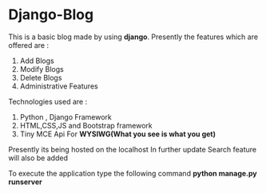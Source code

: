 # Django-Blog

This is a  basic blog made by using **django**. Presently the features which are offered are :
1. Add Blogs
2. Modify Blogs
3. Delete Blogs
4. Administrative Features

Technologies used are :
1. Python , Django Framework
2. HTML,CSS,JS and Bootstrap framework
3. Tiny MCE Api For **WYSIWG(What you see is what you get)**

Presently its being hosted on the localhost
In further update Search feature will also be added 

To execute the application type the following command
__python manage.py runserver__
